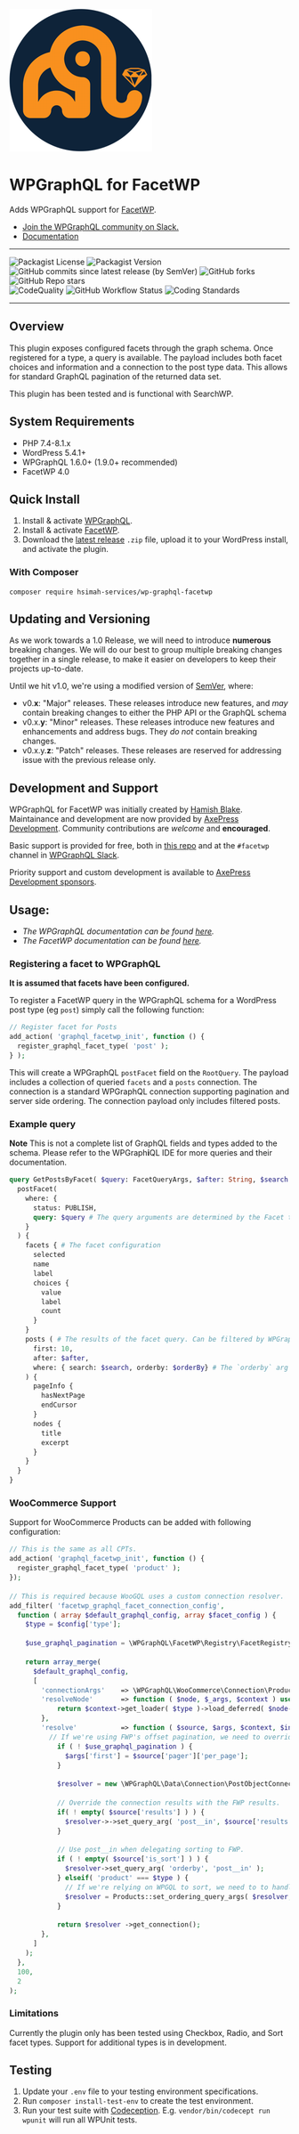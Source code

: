 ![Logo](./logo.png)
# WPGraphQL for FacetWP

Adds WPGraphQL support for [FacetWP](https://facetwp.com/).

* [Join the WPGraphQL community on Slack.](https://join.slack.com/t/wp-graphql/shared_invite/zt-3vloo60z-PpJV2PFIwEathWDOxCTTLA)
* [Documentation](#usage)
-----

![Packagist License](https://img.shields.io/packagist/l/hsimah-services/wp-graphql-facetwp?color=green) ![Packagist Version](https://img.shields.io/packagist/v/hsimah-services/wp-graphql-facetwp?label=stable) ![GitHub commits since latest release (by SemVer)](https://img.shields.io/github/commits-since/hsimah-services/wp-graphql-facetwp/0.4.4) ![GitHub forks](https://img.shields.io/github/forks/hsimah-services/wp-graphql-facetwp?style=social) ![GitHub Repo stars](https://img.shields.io/github/stars/hsimah-services/wp-graphql-facetwp?style=social)<br />
![CodeQuality](https://img.shields.io/github/actions/workflow/status/hsimah-services/wp-graphql-facetwp/code-quality.yml?branch=develop&label=Code%20Quality)
![GitHub Workflow Status](https://img.shields.io/github/actions/workflow/status/hsimah-services/wp-graphql-facetwp/integration-testing.yml?branch=develop&label=Integration%20Testing)
![Coding Standards](https://img.shields.io/github/actions/workflow/status/hsimah-services/wp-graphql-facetwp/code-standard.yml?branch=develop&label=WordPress%20Coding%20Standards)

-----
## Overview

This plugin exposes configured facets through the graph schema. Once registered for a type, a query is available. The payload includes both facet choices and information and a connection to the post type data. This allows for standard GraphQL pagination of the returned data set.

This plugin has been tested and is functional with SearchWP.

## System Requirements

* PHP 7.4-8.1.x
* WordPress 5.4.1+
* WPGraphQL 1.6.0+ (1.9.0+ recommended)
* FacetWP 4.0

## Quick Install

1. Install & activate [WPGraphQL](https://www.wpgraphql.com/).
2. Install & activate [FacetWP](https://facetwp.com/).
3. Download the [latest release](https://github.com/hsimah-services/wp-graphql-facetwp/releases) `.zip` file, upload it to your WordPress install, and activate the plugin.

### With Composer

```console
composer require hsimah-services/wp-graphql-facetwp
```
## Updating and Versioning

As we work towards a 1.0 Release, we will need to introduce **numerous** breaking changes. We will do our best to group multiple breaking changes together in a single release, to make it easier on developers to keep their projects up-to-date.

Until we hit v1.0, we're using a modified version of [SemVer](https://semver.org/), where:

* v0.**x**: "Major" releases. These releases introduce new features, and _may_ contain breaking changes to either the PHP API or the GraphQL schema
* v0.x.**y**: "Minor" releases. These releases introduce new features and enhancements and address bugs. They _do not_ contain breaking changes.
* v0.x.y.**z**: "Patch" releases. These releases are reserved for addressing issue with the previous release only.

## Development and Support

WPGraphQL for FacetWP was initially created by [Hamish Blake](https://www.hsimah.com/). Maintainance and development are now provided by [AxePress Development](https://axepress.dev/). Community contributions are _welcome_ and **encouraged**.

Basic support is provided for free, both in [this repo](https://github.com/hsimah-services/wp-graphql-facetwp/issues) and at the `#facetwp` channel in [WPGraphQL Slack](https://join.slack.com/t/wp-graphql/shared_invite/zt-3vloo60z-PpJV2PFIwEathWDOxCTTLA).

Priority support and custom development is available to [AxePress Development sponsors](https://github.com/sponsors/AxeWP).

## Usage:

- _The WPGraphQL documentation can be found [here](https://docs.wpgraphql.com)._ <br />
- _The FacetWP documentation can be found [here](https://facetwp.com/documentation/)._

### Registering a facet to WPGraphQL

**It is assumed that facets have been configured.**

To register a FacetWP query in the WPGraphQL schema for a WordPress post type (eg `post`) simply call the following function:

```php
// Register facet for Posts
add_action( 'graphql_facetwp_init', function () {
  register_graphql_facet_type( 'post' );
} );
```

This will create a WPGraphQL `postFacet` field on the `RootQuery`. The payload includes a collection of queried `facets` and a `posts` connection. The connection is a standard WPGraphQL connection supporting pagination and server side ordering. The connection payload only includes filtered posts.

### Example query


**Note** This is not a complete list of GraphQL fields and types added to the schema. Please refer to the WPGraph<strong>i</strong>QL IDE for more queries and their documentation.

```graphql
query GetPostsByFacet( $query: FacetQueryArgs, $after: String, $search: String, $orderBy: [PostObjectsConnectionOrderbyInput] ) {
  postFacet(
    where: { 
      status: PUBLISH,
      query: $query # The query arguments are determined by the Facet type.
    }
  ) {
    facets { # The facet configuration
      selected
      name
      label
      choices {
        value
        label
        count
      }
    }
    posts ( # The results of the facet query. Can be filtered by WPGraphQL connection where args 
      first: 10,
      after: $after,
      where: { search: $search, orderby: $orderBy} # The `orderby` arg is ignored if using the Sort facet.
    ) {
      pageInfo {
        hasNextPage
        endCursor
      }
      nodes {
        title
        excerpt
      }
    }
  }
}
```

### WooCommerce Support

Support for WooCommerce Products can be added with following configuration:

```php
// This is the same as all CPTs.
add_action( 'graphql_facetwp_init', function () {
  register_graphql_facet_type( 'product' );
});

// This is required because WooGQL uses a custom connection resolver.
add_filter( 'facetwp_graphql_facet_connection_config', 
  function ( array $default_graphql_config, array $facet_config ) {
    $type = $config['type'];

    $use_graphql_pagination = \WPGraphQL\FacetWP\Registry\FacetRegistry::use_graphql_pagination();

    return array_merge(
      $default_graphql_config,
      [
        'connectionArgs'    => \WPGraphQL\WooCommerce\Connection\Products::get_connection_args(),
        'resolveNode'       => function ( $node, $_args, $context ) use ( $type ) {
            return $context->get_loader( $type )->load_deferred( $node->ID );
        },
        'resolve'           => function ( $source, $args, $context, $info ) use ( $type, $use_graphql_pagination ) {
          // If we're using FWP's offset pagination, we need to override the connection args.
            if ( ! $use_graphql_pagination ) {
              $args['first'] = $source['pager']['per_page'];
            }

            $resolver = new \WPGraphQL\Data\Connection\PostObjectConnectionResolver( $source, $args, $context, $info, $type );

            // Override the connection results with the FWP results.
            if( ! empty( $source['results'] ) ) {
              $resolver->->set_query_arg( 'post__in', $source['results'] );
            }

            // Use post__in when delegating sorting to FWP.
            if ( ! empty( $source['is_sort'] ) ) {
              $resolver->set_query_arg( 'orderby', 'post__in' );
            } elseif( 'product' === $type ) {
              // If we're relying on WPGQL to sort, we need to to handle WooCommerce meta.
              $resolver = Products::set_ordering_query_args( $resolver, $args );
            }

            return $resolver ->get_connection();
        },
      ]
    );
  },
  100,
  2
);
```

### Limitations
Currently the plugin only has been tested using Checkbox, Radio, and Sort facet types. Support for additional types is in development.

## Testing

1. Update your `.env` file to your testing environment specifications.
2. Run `composer install-test-env` to create the test environment.
3. Run your test suite with [Codeception](https://codeception.com/docs/02-GettingStarted#Running-Tests).
E.g. `vendor/bin/codecept run wpunit` will run all WPUnit tests.
